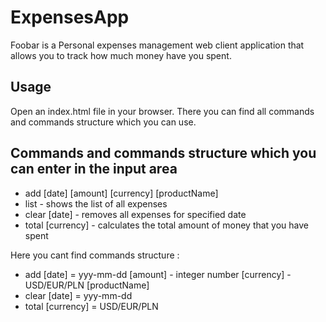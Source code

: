 # ExpensesApp

Foobar is a Personal expenses management web client application
                    that allows you to track how much money have you spent.



## Usage

Open an index.html file in your browser.
There you can find all commands and commands structure which you can use.

## Commands and commands structure which you can enter in the input area
- add [date] [amount] [currency] [productName]
- list - shows the list of all expenses
- clear [date] - removes all expenses for specified date
- total [currency] - calculates the total amount of money that you have spent


Here you cant find commands structure :
- add [date] = yyy-mm-dd [amount] - integer number [currency] - USD/EUR/PLN [productName]
 - clear [date] = yyy-mm-dd
 - total [currency] = USD/EUR/PLN